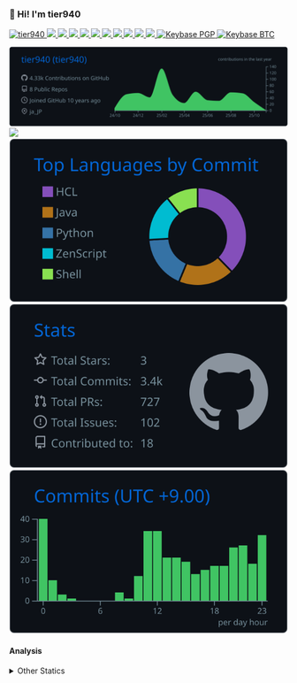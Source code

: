 ### 👋 Hi! I'm tier940

<p align="left"> 
  <a href="https://github.com/tier940/tier940/">
    <img src="https://komarev.com/ghpvc/?username=tier940" alt="tier940" />
  </a>
  <a href="http://twitter.com/tier940">
    <img height="20" src="https://img.shields.io/twitter/follow/tier940?label=Twitter&logo=twitter&style=flat" />
  </a>
  <a href="https://github.com/tier940">
    <img height="20" src="https://img.shields.io/github/followers/tier940?label=follow&logo=github&style=flat" />
  </a>
  <a href="https://www.reddit.com/user/tier940">
    <img height="20" src="https://img.shields.io/reddit/user-karma/combined/tier940?label=Reddit&logo=reddit&style=flat" />
  </a>
  <a href="https://stackoverflow.com/users/17317833/tier940">
    <img height="20" src="https://img.shields.io/stackexchange/stackoverflow/r/17317833?label=StackOverflow&logo=stack-overflow&style=flat" />
  </a>
  <a href="https://zenn.dev/tier940">
    <img height="20" src="https://zenn.badge.nikaera.com/s/tier940/likes" />
  </a>
  <a href="https://zenn.dev/tier940">
    <img height="20" src="https://zenn.badge.nikaera.com/s/tier940/followers" />
  </a>
  <a href="https://zenn.dev/tier940">
    <img height="20" src="https://zenn.badge.nikaera.com/s/tier940/articles" />
  </a>
  <a href="http://qiita.com/tier940">
    <img height="20" src="https://qiita-badge.apiapi.app/s/tier940/posts.svg" />
  </a>
  <a href="http://qiita.com/tier940">
    <img height="20" src="https://qiita-badge.apiapi.app/s/tier940/contributions.svg" />
  </a>
  <a href="https://github.com/tier940/tier940/">
    <img height="20" src="https://github.com/tier940/tier940/actions/workflows/main.yml/badge.svg" />
  </a>
  <a href="https://keybase.io/tier940">
    <img alt="Keybase PGP" src="https://img.shields.io/keybase/pgp/tier940">
  </a>
  <a href="https://keybase.io/tier940">
    <img alt="Keybase BTC" src="https://img.shields.io/keybase/btc/tier940">
  </a>
</p>

[![](https://raw.githubusercontent.com/tier940/tier940/main/profile-summary-card-output/github_dark/0-profile-details.svg)](https://github.com/vn7n24fzkq/github-profile-summary-cards)
[![](https://raw.githubusercontent.com/tier940/tier940/main/profile-summary-card-output/github_dark/1-repos-per-language.svg)](https://github.com/vn7n24fzkq/github-profile-summary-cards) [![](https://raw.githubusercontent.com/tier940/tier940/main/profile-summary-card-output/github_dark/2-most-commit-language.svg)](https://github.com/vn7n24fzkq/github-profile-summary-cards)
[![](https://raw.githubusercontent.com/tier940/tier940/main/profile-summary-card-output/github_dark/3-stats.svg)](https://github.com/vn7n24fzkq/github-profile-summary-cards) [![](https://raw.githubusercontent.com/tier940/tier940/main/profile-summary-card-output/github_dark/4-productive-time.svg)](https://github.com/vn7n24fzkq/github-profile-summary-cards)


#### Analysis
<!-- <img height="150" src="https://github.com/tier940/tier940/blob/master/images/stat.svg" alt="Alternative Text"/> -->

<details>
  <summary>Other Statics</summary>
  <!--START_SECTION:waka-->
![Code Time](http://img.shields.io/badge/Code%20Time-3%2C001%20hrs%2034%20mins-blue)

**🐱 My GitHub Data** 

> 📦 21.4 kB Used in GitHub's Storage 
 > 
> 💼 Opted to Hire
 > 
> 📜 10 Public Repositories 
 > 
> 🔑 1 Private Repositories 
 > 
**I'm an Early 🐤** 

```text
🌞 Morning                1696 commits        ████░░░░░░░░░░░░░░░░░░░░░   15.62 % 
🌆 Daytime                3951 commits        █████████░░░░░░░░░░░░░░░░   36.38 % 
🌃 Evening                4036 commits        █████████░░░░░░░░░░░░░░░░   37.16 % 
🌙 Night                  1177 commits        ███░░░░░░░░░░░░░░░░░░░░░░   10.84 % 
```
📅 **I'm Most Productive on Saturday** 

```text
Monday                   1072 commits        ██░░░░░░░░░░░░░░░░░░░░░░░   09.87 % 
Tuesday                  1907 commits        ████░░░░░░░░░░░░░░░░░░░░░   17.56 % 
Wednesday                1223 commits        ███░░░░░░░░░░░░░░░░░░░░░░   11.26 % 
Thursday                 1242 commits        ███░░░░░░░░░░░░░░░░░░░░░░   11.44 % 
Friday                   1384 commits        ███░░░░░░░░░░░░░░░░░░░░░░   12.74 % 
Saturday                 2102 commits        █████░░░░░░░░░░░░░░░░░░░░   19.36 % 
Sunday                   1930 commits        ████░░░░░░░░░░░░░░░░░░░░░   17.77 % 
```


📊 **This Week I Spent My Time On** 

```text
🕑︎ Time Zone: Asia/Tokyo

💬 Programming Languages: 
Java                     9 hrs 22 mins       ██████████░░░░░░░░░░░░░░░   38.66 % 
PHP                      8 hrs               ████████░░░░░░░░░░░░░░░░░   33.06 % 
JSON                     1 hr 24 mins        █░░░░░░░░░░░░░░░░░░░░░░░░   05.84 % 
Groovy                   1 hr 7 mins         █░░░░░░░░░░░░░░░░░░░░░░░░   04.63 % 
Markdown                 1 hr 5 mins         █░░░░░░░░░░░░░░░░░░░░░░░░   04.52 % 

🔥 Editors: 
IntelliJ                 12 hrs 47 mins      █████████████░░░░░░░░░░░░   52.80 % 
VS Code                  11 hrs 26 mins      ████████████░░░░░░░░░░░░░   47.20 % 

💻 Operating System: 
Windows                  14 hrs 52 mins      ███████████████░░░░░░░░░░   61.39 % 
Linux                    9 hrs 21 mins       ██████████░░░░░░░░░░░░░░░   38.61 % 
```

**I Mostly Code in Java** 

```text
Java                     12 repos            ███████████░░░░░░░░░░░░░░   44.44 % 
ZenScript                3 repos             ███░░░░░░░░░░░░░░░░░░░░░░   11.11 % 
HTML                     2 repos             ██░░░░░░░░░░░░░░░░░░░░░░░   07.41 % 
HCL                      2 repos             ██░░░░░░░░░░░░░░░░░░░░░░░   07.41 % 
Dockerfile               1 repo              █░░░░░░░░░░░░░░░░░░░░░░░░   03.70 % 
```



**Timeline**

![Lines of Code chart](https://raw.githubusercontent.com/tier940/tier940/main/assets/bar_graph.png)


 Last Updated on 25/12/2023 00:55:30 UTC
<!--END_SECTION:waka-->
</details>
